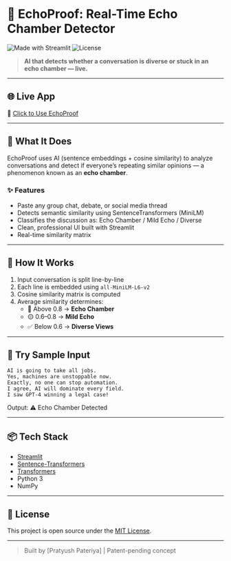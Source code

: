 
# 🔁 EchoProof: Real-Time Echo Chamber Detector

![Made with Streamlit](https://img.shields.io/badge/Made%20with-Streamlit-1f6f8b.svg)
![License](https://img.shields.io/badge/license-MIT-green)

> **AI that detects whether a conversation is diverse or stuck in an echo chamber — live.**

---

## 🌐 Live App

🔗 [Click to Use EchoProof](https://echoproofapp-pratyush.streamlit.app/)

---

## 🚀 What It Does

EchoProof uses AI (sentence embeddings + cosine similarity) to analyze conversations and detect if everyone’s repeating similar opinions — a phenomenon known as an **echo chamber**.

### ✨ Features
- Paste any group chat, debate, or social media thread
- Detects semantic similarity using SentenceTransformers (MiniLM)
- Classifies the discussion as: Echo Chamber / Mild Echo / Diverse
- Clean, professional UI built with Streamlit
- Real-time similarity matrix

---

## 🧠 How It Works

1. Input conversation is split line-by-line  
2. Each line is embedded using `all-MiniLM-L6-v2`  
3. Cosine similarity matrix is computed  
4. Average similarity determines:
   - 🔴 Above 0.8 → **Echo Chamber**
   - 🟡 0.6–0.8 → **Mild Echo**
   - ✅ Below 0.6 → **Diverse Views**

---

## 🧪 Try Sample Input

```
AI is going to take all jobs.
Yes, machines are unstoppable now.
Exactly, no one can stop automation.
I agree, AI will dominate every field.
I saw GPT-4 winning a legal case!
```

Output: ⚠️ Echo Chamber Detected

---

## 📦 Tech Stack

- [Streamlit](https://streamlit.io/)
- [Sentence-Transformers](https://www.sbert.net/)
- [Transformers](https://huggingface.co/docs/transformers/)
- Python 3
- NumPy

---

## 🧾 License

This project is open source under the [MIT License](LICENSE).

---

> Built by [Pratyush Pateriya] | Patent-pending concept
